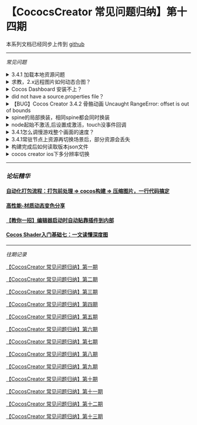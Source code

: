 # 【CococsCreator 常见问题归纳】第十四期
本系列文档已经同步上传到 [github](https://github.com/Jno1995/CocosCreator-FAQ)

---
*常见问题*
<details>
 <summary>3.4.1 加载本地资源问题</summary>
 问题： 动态加载 resources 文件夹下的图片时提示找不到

 原因：
 图片设置为 sprite-frame 、 texture 或其他图片类型后，将会在 资源管理器 中生成一个对应类型的资源。但如果直接加载 testAssets/image ，得到的类型将会是 ImageAsset ，必须指定路径到具体的子资源（testAssets/图片名/类型-spriteframe）。 

 [查看原文](https://forum.cocos.org/t/topic/132211)
</details>

<details>
 <summary>求教，2.x远程图片如何动态合图？</summary>
 解决方案：<br>
 texture.packable 设置为 true;

 [查看原文](https://forum.cocos.org/t/topic/132242)
</details>

<details>
 <summary>Cocos Dashboard 安装不上？</summary>
 报错：<br>
 不能安装需要的文件，因为CAB文件没有正确的签名，可能表明CAB文件损坏。
 解决方案：<br>
 由于内网问题，不使用普通浏览器下载，使用迅雷下载，或者将不受内网影响机器上下载好的文件拿来安装。

 [查看原文](https://forum.cocos.org/t/topic/132259)
</details>

<details>
 <summary>did not have a source.properties file？</summary>
 原因：<br>
 ndk 配置出错，没有指定版本；

 [查看原文](https://forum.cocos.org/t/topic/132416)
</details>

<details>
 <summary>【BUG】Cocos Creator 3.4.2 骨骼动画 Uncaught RangeError: offset is out of bounds</summary>
 解决方案：

 如果重新设置了SkeletonData, 在设置新SkeletonData 之前清理下RenderData.手动调用 skeletonComp.destroyRenderData();

 [查看原文](https://forum.cocos.org/t/topic/132437)

 类似问题：
 
 [3.4.2 spine换装错误](https://forum.cocos.org/t/topic/132428)
</details>

<details>
 <summary>spine的局部换装，相同spine都会同时换装</summary>
 解决方案：<br>
 
 [https://note.youdao.com/s/P4bOPqRw](https://note.youdao.com/s/P4bOPqRw)

 [查看原文](https://forum.cocos.org/t/topic/132467)
 
</details>

<details>
 <summary>node起始不激活,后设置成激活，touch没事件回调</summary>
 原因：<br>
 node 太小，点击位置不对，Sprite 应先设置 sizeMode 为 custom，再设置节点大小。

 [查看原文](https://forum.cocos.org/t/topic/132155)
 
</details>

<details>
 <summary>3.4.1怎么调慢游戏整个画面的速度？</summary>
 解决方案：<br>
 
 ```javaScript
 let oldTick = director.tick.bind(director);
 let self = this;
 director.tick = function (dt) {
	dt *= self.globalGameTimeScale;
	oldTick(dt);
	if (isAndroid) {
		// 针对android，spine速度与dt无关，
      //需要设置SkeletonAnimation的GlobalTimeScale

		sp.spine.SkeletonAnimation.setGlobalTimeScale(self.globalGameTimeScale);
	}
 };
   ```
 [查看原文](https://forum.cocos.org/t/topic/132392)
 
</details>

<details>
 <summary>3.4.1常驻节点上资源再切换场景后，部分资源会丢失</summary>
 解决方案：<br>
 在节点上面添加 RenderRoot2D 组件。

 [查看原文](https://forum.cocos.org/t/topic/132310)
 
</details>

<details>
 <summary>构建完成后如何读取版本json文件</summary>
 解决方案：<br>
 安卓：

 ```javascript
 let fsUtils = window['fsUtils'];
 let result = fsUtils.readJsonSync('version.json');
 ```
 [查看原文](https://forum.cocos.org/t/topic/132343)
 
</details>

<details>
 <summary>cocos creator ios下多分辨率切换</summary>
 解决方案：<br>
 参考：https://forum.cocos.org/t/topic/128862

 里面的横竖屏切换方案

 [查看原文](https://forum.cocos.org/t/topic/132282)
 
</details>

---

### *论坛精华*

#### [自动化打包流程：打包前处理 => cocos构建 => 压缩图片，一行代码搞定](https://forum.cocos.org/t/topic/132246)

#### [高性能-材质动态变色分享](https://forum.cocos.org/t/topic/132212)

#### [【教你一招】编辑器启动时自动贴靠插件到内部](https://forum.cocos.org/t/topic/132247)

#### [Cocos Shader入门基础七：一文读懂深度图](https://forum.cocos.org/t/topic/132478)
---
*往期记录*

[【CocosCreator 常见问题归纳】第一期](https://forum.cocos.com/t/cocoscreator/74555)

[【CocosCreator 常见问题归纳】第二期](https://forum.cocos.com/t/cocoscreator/77714)

[【CocosCreator 常见问题归纳】第三期](https://forum.cocos.com/t/cocos-creator/80350)

[【CocosCreator 常见问题归纳】第四期](https://forum.cocos.com/t/cocos-creator/81800)

[【CocosCreator 常见问题归纳】第五期](https://forum.cocos.org/t/cococscreator/85032)

[【CocosCreator 常见问题归纳】第六期](https://forum.cocos.org/t/cococscreator/85751)

[【CocosCreator 常见问题归纳】第七期](https://forum.cocos.org/t/cococscreator/86570)

[【CocosCreator 常见问题归纳】第八期](https://forum.cocos.org/t/cococscreator/87919)

[【CocosCreator 常见问题归纳】第九期](https://forum.cocos.org/t/cococscreator/88850)

[【CocosCreator 常见问题归纳】第十期](https://forum.cocos.org/t/cococscreator/90174)

[【CocosCreator 常见问题归纳】第十一期](https://forum.cocos.org/t/topic/131524)

[【CocosCreator 常见问题归纳】第十二期](https://forum.cocos.org/t/topic/131843)

[【CocosCreator 常见问题归纳】第十三期](https://forum.cocos.org/t/topic/132233)

